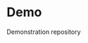 # Demo
Demonstration repository

 



 













































































